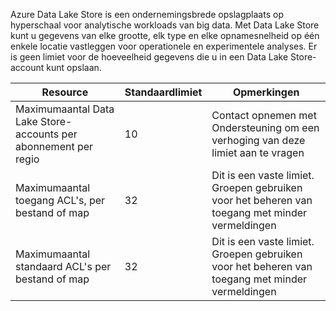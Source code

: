 Azure Data Lake Store is een ondernemingsbrede opslagplaats op hyperschaal voor analytische workloads van big data. Met Data Lake Store kunt u gegevens van elke grootte, elk type en elke opnamesnelheid op één enkele locatie vastleggen voor operationele en experimentele analyses. Er is geen limiet voor de hoeveelheid gegevens die u in een Data Lake Store-account kunt opslaan.

| **Resource** | **Standaardlimiet** | **Opmerkingen** |
| --- | --- | --- |
| Maximumaantal Data Lake Store-accounts per abonnement per regio |10 | Contact opnemen met Ondersteuning om een verhoging van deze limiet aan te vragen |
| Maximumaantal toegang ACL's, per bestand of map |32 | Dit is een vaste limiet. Groepen gebruiken voor het beheren van toegang met minder vermeldingen |
| Maximumaantal standaard ACL's per bestand of map |32 | Dit is een vaste limiet. Groepen gebruiken voor het beheren van toegang met minder vermeldingen |
